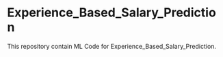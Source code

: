 # Experience_Based_Salary_Prediction
This repository contain ML Code for Experience_Based_Salary_Prediction.
